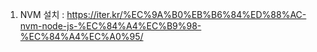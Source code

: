 1. NVM 설치 : <https://iter.kr/%EC%9A%B0%EB%B6%84%ED%88%AC-nvm-node-js-%EC%84%A4%EC%B9%98-%EC%84%A4%EC%A0%95/>

